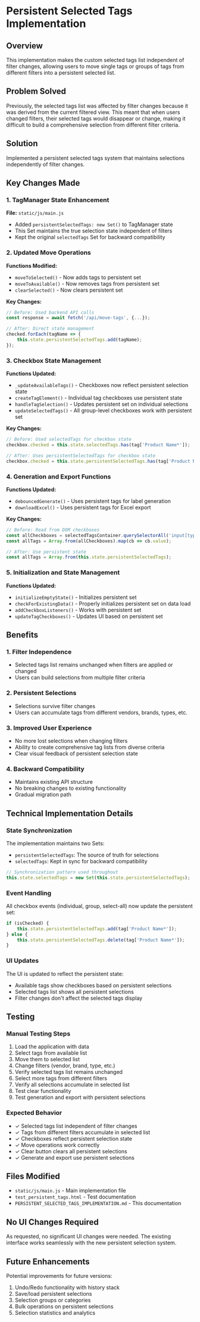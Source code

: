 # Persistent Selected Tags Implementation

## Overview
This implementation makes the custom selected tags list independent of filter changes, allowing users to move single tags or groups of tags from different filters into a persistent selected list.

## Problem Solved
Previously, the selected tags list was affected by filter changes because it was derived from the current filtered view. This meant that when users changed filters, their selected tags would disappear or change, making it difficult to build a comprehensive selection from different filter criteria.

## Solution
Implemented a persistent selected tags system that maintains selections independently of filter changes.

## Key Changes Made

### 1. TagManager State Enhancement
**File:** `static/js/main.js`
- Added `persistentSelectedTags: new Set()` to TagManager state
- This Set maintains the true selection state independent of filters
- Kept the original `selectedTags` Set for backward compatibility

### 2. Updated Move Operations
**Functions Modified:**
- `moveToSelected()` - Now adds tags to persistent set
- `moveToAvailable()` - Now removes tags from persistent set
- `clearSelected()` - Now clears persistent set

**Key Changes:**
```javascript
// Before: Used backend API calls
const response = await fetch('/api/move-tags', {...});

// After: Direct state management
checked.forEach(tagName => {
    this.state.persistentSelectedTags.add(tagName);
});
```

### 3. Checkbox State Management
**Functions Updated:**
- `_updateAvailableTags()` - Checkboxes now reflect persistent selection state
- `createTagElement()` - Individual tag checkboxes use persistent state
- `handleTagSelection()` - Updates persistent set on individual selections
- `updateSelectedTags()` - All group-level checkboxes work with persistent set

**Key Changes:**
```javascript
// Before: Used selectedTags for checkbox state
checkbox.checked = this.state.selectedTags.has(tag['Product Name*']);

// After: Uses persistentSelectedTags for checkbox state
checkbox.checked = this.state.persistentSelectedTags.has(tag['Product Name*']);
```

### 4. Generation and Export Functions
**Functions Updated:**
- `debouncedGenerate()` - Uses persistent tags for label generation
- `downloadExcel()` - Uses persistent tags for Excel export

**Key Changes:**
```javascript
// Before: Read from DOM checkboxes
const allCheckboxes = selectedTagsContainer.querySelectorAll('input[type="checkbox"].tag-checkbox');
const allTags = Array.from(allCheckboxes).map(cb => cb.value);

// After: Use persistent state
const allTags = Array.from(this.state.persistentSelectedTags);
```

### 5. Initialization and State Management
**Functions Updated:**
- `initializeEmptyState()` - Initializes persistent set
- `checkForExistingData()` - Properly initializes persistent set on data load
- `addCheckboxListeners()` - Works with persistent set
- `updateTagCheckboxes()` - Updates UI based on persistent set

## Benefits

### 1. Filter Independence
- Selected tags list remains unchanged when filters are applied or changed
- Users can build selections from multiple filter criteria

### 2. Persistent Selections
- Selections survive filter changes
- Users can accumulate tags from different vendors, brands, types, etc.

### 3. Improved User Experience
- No more lost selections when changing filters
- Ability to create comprehensive tag lists from diverse criteria
- Clear visual feedback of persistent selection state

### 4. Backward Compatibility
- Maintains existing API structure
- No breaking changes to existing functionality
- Gradual migration path

## Technical Implementation Details

### State Synchronization
The implementation maintains two Sets:
- `persistentSelectedTags`: The source of truth for selections
- `selectedTags`: Kept in sync for backward compatibility

```javascript
// Synchronization pattern used throughout
this.state.selectedTags = new Set(this.state.persistentSelectedTags);
```

### Event Handling
All checkbox events (individual, group, select-all) now update the persistent set:
```javascript
if (isChecked) {
    this.state.persistentSelectedTags.add(tag['Product Name*']);
} else {
    this.state.persistentSelectedTags.delete(tag['Product Name*']);
}
```

### UI Updates
The UI is updated to reflect the persistent state:
- Available tags show checkboxes based on persistent selections
- Selected tags list shows all persistent selections
- Filter changes don't affect the selected tags display

## Testing

### Manual Testing Steps
1. Load the application with data
2. Select tags from available list
3. Move them to selected list
4. Change filters (vendor, brand, type, etc.)
5. Verify selected tags list remains unchanged
6. Select more tags from different filters
7. Verify all selections accumulate in selected list
8. Test clear functionality
9. Test generation and export with persistent selections

### Expected Behavior
- ✓ Selected tags list independent of filter changes
- ✓ Tags from different filters accumulate in selected list
- ✓ Checkboxes reflect persistent selection state
- ✓ Move operations work correctly
- ✓ Clear button clears all persistent selections
- ✓ Generate and export use persistent selections

## Files Modified
- `static/js/main.js` - Main implementation file
- `test_persistent_tags.html` - Test documentation
- `PERSISTENT_SELECTED_TAGS_IMPLEMENTATION.md` - This documentation

## No UI Changes Required
As requested, no significant UI changes were needed. The existing interface works seamlessly with the new persistent selection system.

## Future Enhancements
Potential improvements for future versions:
1. Undo/Redo functionality with history stack
2. Save/load persistent selections
3. Selection groups or categories
4. Bulk operations on persistent selections
5. Selection statistics and analytics 